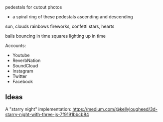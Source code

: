

pedestals for cutout photos
* a spiral ring of these pedestals ascending and descending

sun, clouds rainbows
fireworks, confetti
stars, hearts

balls bouncing in time
squares lighting up in time




Accounts:
* Youtube
* ReverbNation
* SoundCloud
* Instagram
* Twitter
* Facebook



## Ideas

A "starry night" implementation:
https://medium.com/@kellylougheed/3d-starry-night-with-three-js-7f9191bbcb84

